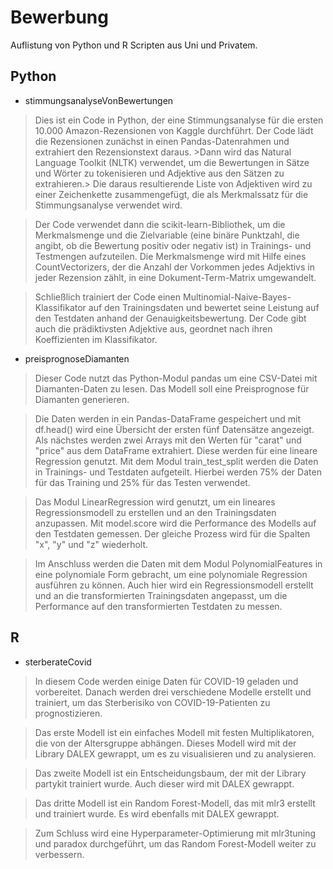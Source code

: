# Bewerbung
Auflistung von Python und R Scripten aus Uni und Privatem.


## Python

- stimmungsanalyseVonBewertungen
>Dies ist ein Code in Python, der eine Stimmungsanalyse für die ersten 10.000 Amazon-Rezensionen von Kaggle durchführt. Der Code lädt die Rezensionen zunächst in einen Pandas-Datenrahmen und extrahiert den Rezensionstext daraus. >Dann wird das Natural Language Toolkit (NLTK) verwendet, um die Bewertungen in Sätze und Wörter zu tokenisieren und Adjektive aus den Sätzen zu extrahieren.> Die daraus resultierende Liste von Adjektiven wird zu einer Zeichenkette zusammengefügt, die als Merkmalssatz für die Stimmungsanalyse verwendet wird.

>Der Code verwendet dann die scikit-learn-Bibliothek, um die Merkmalsmenge und die Zielvariable (eine binäre Punktzahl, die angibt, ob die Bewertung positiv oder negativ ist) in Trainings- und Testmengen aufzuteilen. Die Merkmalsmenge wird mit Hilfe eines CountVectorizers, der die Anzahl der Vorkommen jedes Adjektivs in jeder Rezension zählt, in eine Dokument-Term-Matrix umgewandelt.

>Schließlich trainiert der Code einen Multinomial-Naive-Bayes-Klassifikator auf den Trainingsdaten und bewertet seine Leistung auf den Testdaten anhand der Genauigkeitsbewertung. Der Code gibt auch die prädiktivsten Adjektive aus, geordnet nach ihren Koeffizienten im Klassifikator.

- preisprognoseDiamanten
>Dieser Code nutzt das Python-Modul pandas um eine CSV-Datei mit Diamanten-Daten zu lesen. Das Modell soll eine Preisprognose für Diamanten generieren. 

>Die Daten werden in ein Pandas-DataFrame gespeichert und mit df.head() wird eine Übersicht der ersten fünf Datensätze angezeigt. Als nächstes werden zwei Arrays mit den Werten für "carat" und "price" aus dem DataFrame extrahiert. Diese werden für eine lineare Regression genutzt. Mit dem Modul train_test_split werden die Daten in Trainings- und Testdaten aufgeteilt. Hierbei werden 75% der Daten für das Training und 25% für das Testen verwendet.

> Das Modul LinearRegression wird genutzt, um ein lineares Regressionsmodell zu erstellen und an den Trainingsdaten anzupassen. Mit model.score wird die Performance des Modells auf den Testdaten gemessen. Der gleiche Prozess wird für die Spalten "x", "y" und "z" wiederholt.

> Im Anschluss werden die Daten mit dem Modul PolynomialFeatures in eine polynomiale Form gebracht, um eine polynomiale Regression ausführen zu können. Auch hier wird ein Regressionsmodell erstellt und an die transformierten Trainingsdaten angepasst, um die Performance auf den transformierten Testdaten zu messen.

## R

- sterberateCovid 
> In diesem Code werden einige Daten für COVID-19 geladen und vorbereitet. Danach werden drei verschiedene Modelle erstellt und trainiert, um das Sterberisiko von COVID-19-Patienten zu prognostizieren.

>Das erste Modell ist ein einfaches Modell mit festen Multiplikatoren, die von der Altersgruppe abhängen. Dieses Modell wird mit der Library DALEX gewrappt, um es zu visualisieren und zu analysieren.

>Das zweite Modell ist ein Entscheidungsbaum, der mit der Library partykit trainiert wurde. Auch dieser wird mit DALEX gewrappt.

>Das dritte Modell ist ein Random Forest-Modell, das mit mlr3 erstellt und trainiert wurde. Es wird ebenfalls mit DALEX gewrappt.

>Zum Schluss wird eine Hyperparameter-Optimierung mit mlr3tuning und paradox durchgeführt, um das Random Forest-Modell weiter zu verbessern.
